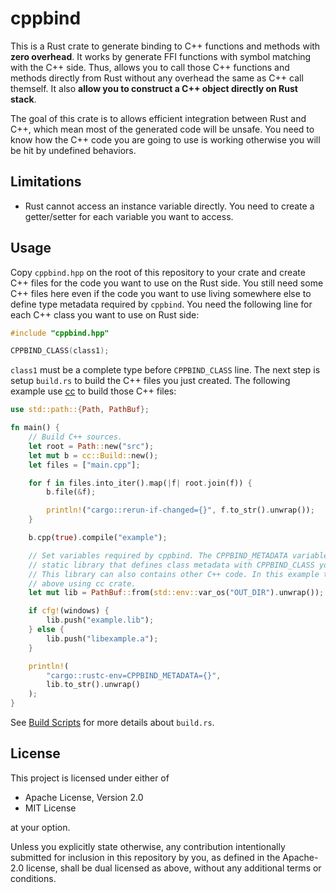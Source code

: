 # cppbind

This is a Rust crate to generate binding to C++ functions and methods with **zero overhead**. It works by generate FFI functions with symbol matching with the C++ side. Thus, allows you to call those C++ functions and methods directly from Rust without any overhead the same as C++ call themself. It also **allow you to construct a C++ object directly on Rust stack**.

The goal of this crate is to allows efficient integration between Rust and C++, which mean most of the generated code will be unsafe. You need to know how the C++ code you are going to use is working otherwise you will be hit by undefined behaviors.

## Limitations

- Rust cannot access an instance variable directly. You need to create a getter/setter for each variable you want to access.

## Usage

Copy `cppbind.hpp` on the root of this repository to your crate and create C++ files for the code you want to use on the Rust side. You still need some C++ files here even if the code you want to use living somewhere else to define type metadata required by `cppbind`. You need the following line for each C++ class you want to use on Rust side:

```cpp
#include "cppbind.hpp"

CPPBIND_CLASS(class1);
```

`class1` must be a complete type before `CPPBIND_CLASS` line. The next step is setup `build.rs` to build the C++ files you just created. The following example use [cc](https://crates.io/crates/cc) to build those C++ files:

```rust
use std::path::{Path, PathBuf};

fn main() {
    // Build C++ sources.
    let root = Path::new("src");
    let mut b = cc::Build::new();
    let files = ["main.cpp"];

    for f in files.into_iter().map(|f| root.join(f)) {
        b.file(&f);

        println!("cargo::rerun-if-changed={}", f.to_str().unwrap());
    }

    b.cpp(true).compile("example");

    // Set variables required by cppbind. The CPPBIND_METADATA variable need to be a path to a
    // static library that defines class metadata with CPPBIND_CLASS you want to use on Rust side.
    // This library can also contains other C++ code. In this example this library was built on the
    // above using cc crate.
    let mut lib = PathBuf::from(std::env::var_os("OUT_DIR").unwrap());

    if cfg!(windows) {
        lib.push("example.lib");
    } else {
        lib.push("libexample.a");
    }

    println!(
        "cargo::rustc-env=CPPBIND_METADATA={}",
        lib.to_str().unwrap()
    );
}
```

See [Build Scripts](https://doc.rust-lang.org/cargo/reference/build-scripts.html) for more details about `build.rs`.

## License

This project is licensed under either of

- Apache License, Version 2.0
- MIT License

at your option.

Unless you explicitly state otherwise, any contribution intentionally submitted for inclusion in this repository by you, as defined in the Apache-2.0 license, shall be dual licensed as above, without any additional terms or conditions.
